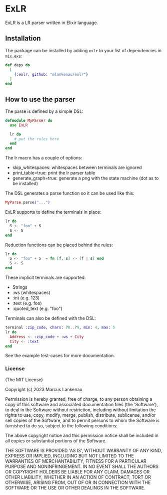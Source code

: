 # ExLR

ExLR is a LR parser written in Elixir language.

## Installation

The package can be installed
by adding `exlr` to your list of dependencies in `mix.exs`:

```elixir
def deps do
  [
    {:exlr, github: "mlankenau/exlr"}
  ]
end
```

## How to use the parser

The parse is defined by a simple DSL:


```elixir
defmodule MyParser do
  use ExLR

  lr do
    # put the rules here
  end
end
```

The lr macro has a couple of options:
- skip_whitespaces: whitespaces between terminals are ignored
- print_table=true: print the lr parser table
- generate_graph=true: generate a png with the state machine (dot as to be installed)

The DSL generates a parse function so it can be used like this:

```elixir
MyParse.parse("...")
```

ExLR supports to define the terminals in place:

```elixir
lr do
  S <- "foo" + S
  S <- S
end
```

Reduction functions can be placed behind the rules:

```elixir
lr do
  S <- "foo" + S  = fn [f, s] -> [f | s] end
  S <- S
end
```

These implicit terminals are supported:

- Strings
- :ws     (whitespaces)
- :int    (e.g. 123)
- :text   (e.g. foo)
- :quoted_text (e.g. "foo")

Terminals can also be defined with the DSL:

```elixir
terminal :zip_code, chars: ?0..?9, min: 4, max: 5
lr do
  Address <- :zip_code + :ws + City
  City <- :text
end
```

See the example test-cases for more documentation.

### License ###
(The MIT License)

Copyright (c) 2023 Marcus Lankenau

Permission is hereby granted, free of charge, to any person obtaining
a copy of this software and associated documentation files (the
'Software'), to deal in the Software without restriction, including
without limitation the rights to use, copy, modify, merge, publish,
distribute, sublicense, and/or sell copies of the Software, and to
permit persons to whom the Software is furnished to do so, subject to
the following conditions:

The above copyright notice and this permission notice shall be
included in all copies or substantial portions of the Software.

THE SOFTWARE IS PROVIDED 'AS IS', WITHOUT WARRANTY OF ANY KIND,
EXPRESS OR IMPLIED, INCLUDING BUT NOT LIMITED TO THE WARRANTIES OF
MERCHANTABILITY, FITNESS FOR A PARTICULAR PURPOSE AND NONINFRINGEMENT.
IN NO EVENT SHALL THE AUTHORS OR COPYRIGHT HOLDERS BE LIABLE FOR ANY
CLAIM, DAMAGES OR OTHER LIABILITY, WHETHER IN AN ACTION OF CONTRACT,
TORT OR OTHERWISE, ARISING FROM, OUT OF OR IN CONNECTION WITH THE
SOFTWARE OR THE USE OR OTHER DEALINGS IN THE SOFTWARE.

